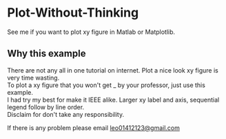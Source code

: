 # Plot-Without-Thinking
See me if you want to plot xy figure in Matlab or Matplotlib.
## Why this example
There are not any all in one tutorial on internet. Plot a nice look xy figure is very time wasting.  
To plot a xy figure that you won't get _ by your professor, just use this example.  
I had try my best for make it IEEE alike. Larger xy label and axis, sequential legend follow by line order.   
Disclaim for don't take any responsibility.  


If there is any problem please email leo01412123@gmail.com  
